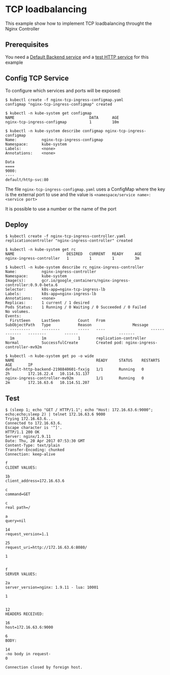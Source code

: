 # TCP loadbalancing

This example show how to implement TCP loadbalancing throught the Nginx Controller

## Prerequisites

You need a [Default Backend service](/examples/deployment/nginx/README.md#default-backend) and a [test HTTP service](/examples/PREREQUISITES.md#test-http-service) for this example

## Config TCP Service

To configure which services and ports will be exposed:
```
$ kubectl create -f nginx-tcp-ingress-configmap.yaml
configmap "nginx-tcp-ingress-configmap" created

$ kubectl -n kube-system get configmap 
NAME                                 DATA      AGE
nginx-tcp-ingress-configmap          1         10m

$ kubectl -n kube-system describe configmap nginx-tcp-ingress-configmap
Name:           nginx-tcp-ingress-configmap
Namespace:      kube-system
Labels:         <none>
Annotations:    <none>

Data
====
9000:
----
default/http-svc:80
```

The file `nginx-tcp-ingress-configmap.yaml` uses a ConfigMap where the key is the external port to use and the value is
`<namespace/service name>:<service port>`

It is possible to use a number or the name of the port

## Deploy
```
$ kubectl create -f nginx-tcp-ingress-controller.yaml
replicationcontroller "nginx-ingress-controller" created

$ kubectl -n kube-system get rc
NAME                       DESIRED   CURRENT   READY     AGE
nginx-ingress-controller   1         1         1         3m

$ kubectl -n kube-system describe rc nginx-ingress-controller
Name:           nginx-ingress-controller
Namespace:      kube-system
Image(s):       gcr.io/google_containers/nginx-ingress-controller:0.9.0-beta.6
Selector:       k8s-app=nginx-tcp-ingress-lb
Labels:         k8s-app=nginx-ingress-lb
Annotations:    <none>
Replicas:       1 current / 1 desired
Pods Status:    1 Running / 0 Waiting / 0 Succeeded / 0 Failed
No volumes.
Events:
  FirstSeen     LastSeen        Count   From                    SubObjectPath   Type            Reason                  Message
  ---------     --------        -----   ----                    -------------   --------        ------                  -------
  1m            1m              1       replication-controller                  Normal          SuccessfulCreate        Created pod: nginx-ingress-controller-mv92m
  
$ kubectl -n kube-system get po -o wide
NAME                                    READY     STATUS    RESTARTS   AGE       IP           
default-http-backend-2198840601-fxxjg   1/1       Running   0          2h        172.16.22.4   10.114.51.137
nginx-ingress-controller-mv92m          1/1       Running   0          2m        172.16.63.6   10.114.51.207
```

## Test
```
$ (sleep 1; echo "GET / HTTP/1.1"; echo "Host: 172.16.63.6:9000"; echo;echo;sleep 2) | telnet 172.16.63.6 9000
Trying 172.16.63.6...
Connected to 172.16.63.6.
Escape character is '^]'.
HTTP/1.1 200 OK
Server: nginx/1.9.11
Date: Thu, 20 Apr 2017 07:53:30 GMT
Content-Type: text/plain
Transfer-Encoding: chunked
Connection: keep-alive

f
CLIENT VALUES:

1b
client_address=172.16.63.6

c
command=GET

c
real path=/

a
query=nil

14
request_version=1.1

25
request_uri=http://172.16.63.6:8080/

1


f
SERVER VALUES:

2a
server_version=nginx: 1.9.11 - lua: 10001

1


12
HEADERS RECEIVED:

16
host=172.16.63.6:9000

6
BODY:

14
-no body in request-
0

Connection closed by foreign host.
```
